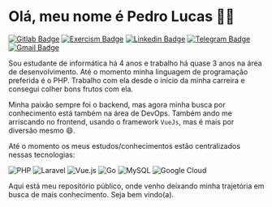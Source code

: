 # Olá, meu nome é Pedro Lucas 👨‍💻

[![Gitlab Badge](https://img.shields.io/badge/GitLab-330F63?style=for-the-badge&logo=gitlab&logoColor=white)](https://gitlab.com/LucasWPL)
[![Exercism Badge](https://img.shields.io/badge/Exercism-009CAB?style=for-the-badge&logo=exercism&logoColor=white)](https://exercism.org/profiles/LucasWPL)
[![Linkedin Badge](https://img.shields.io/badge/LinkedIn-0077B5?style=for-the-badge&logo=linkedin&logoColor=white)](https://www.linkedin.com/in/lucaswpl/)
[![Telegram Badge](https://img.shields.io/badge/telegram-1ca0f1?style=for-the-badge&logo=telegram&logoColor=white)](https://t.me/lucaswpl03)
[![Gmail Badge](https://img.shields.io/badge/gmail-c14438?style=for-the-badge&logo=gmail&logoColor=white)](mailto:pedro.lucaswpl@gmail.com)

Sou estudante de informática há 4 anos e trabalho há quase 3 anos na área de desenvolvimento. Até o momento minha linguagem de programação preferida é o PHP. Trabalho com ela desde o início da minha carreira e consegui colher bons frutos com ela. 

Minha paixão sempre foi o backend, mas agora minha busca por conhecimento está também na área de DevOps. Também ando me arriscando no frontend, usando o framework `VueJs`, mas é mais por diversão mesmo :smile:. 

Até o momento os meus estudos/conhecimentos estão centralizados nessas tecnologias:

![PHP](https://img.shields.io/badge/php-%23777BB4.svg?style=for-the-badge&logo=php&logoColor=white)
![Laravel](https://img.shields.io/badge/laravel-%23FF2D20.svg?style=for-the-badge&logo=laravel&logoColor=white)
![Vue.js](https://img.shields.io/badge/vuejs-%2335495e.svg?style=for-the-badge&logo=vuedotjs&logoColor=%234FC08D)
![Go](https://img.shields.io/badge/go-%2300ADD8.svg?style=for-the-badge&logo=go&logoColor=white)
![MySQL](https://img.shields.io/badge/mysql-%2300f.svg?style=for-the-badge&logo=mysql&logoColor=white)
![Google Cloud](https://img.shields.io/badge/GoogleCloud-%234285F4.svg?style=for-the-badge&logo=google-cloud&logoColor=white)

Aqui está meu repositório público, onde venho deixando minha trajetória em busca de mais conhecimento. Seja bem vindo(a).
